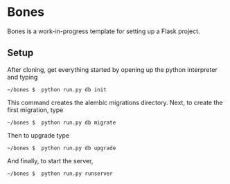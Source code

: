 Bones
=====

Bones is a work-in-progress template for setting up a Flask project.

Setup
-----
After cloning, get everything started by opening up the python interpreter and typing

~~~.bsh
~/bones $  python run.py db init
~~~

This command creates the alembic migrations directory.
Next, to create the first migration, type

~~~.bsh
~/bones $  python run.py db migrate
~~~

Then to upgrade type

~~~.bsh
~/bones $  python run.py db upgrade
~~~

And finally, to start the server,

~~~.bsh
~/bones $  python run.py runserver
~~~




